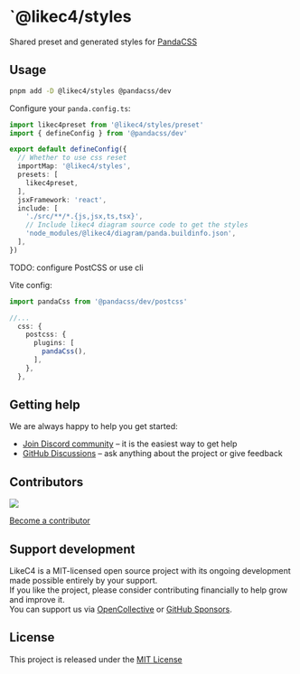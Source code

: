 # `@likec4/styles

Shared preset and generated styles for [PandaCSS](https://panda-css.com/)

## Usage

```bash
pnpm add -D @likec4/styles @pandacss/dev
```

Configure your `panda.config.ts`:

```ts
import likec4preset from '@likec4/styles/preset'
import { defineConfig } from '@pandacss/dev'

export default defineConfig({
  // Whether to use css reset
  importMap: '@likec4/styles',
  presets: [
    likec4preset,
  ],
  jsxFramework: 'react',
  include: [
    './src/**/*.{js,jsx,ts,tsx}',
    // Include likec4 diagram source code to get the styles
    'node_modules/@likec4/diagram/panda.buildinfo.json',
  ],
})
```

TODO: configure PostCSS or use cli

Vite config:

```ts
import pandaCss from '@pandacss/dev/postcss'

//...
  css: {
    postcss: {
      plugins: [
        pandaCss(),
      ],
    },
  },
```

## Getting help

We are always happy to help you get started:

- [Join Discord community](https://discord.gg/86ZSpjKAdA) – it is the easiest way to get help
- [GitHub Discussions](https://github.com/likec4/likec4/discussions) – ask anything about the project or give feedback

## Contributors

<a href="https://github.com/likec4/likec4/graphs/contributors">
  <img src="https://contrib.rocks/image?repo=likec4/likec4" />
</a>

[Become a contributor](../../CONTRIBUTING.md)

## Support development

LikeC4 is a MIT-licensed open source project with its ongoing development made possible entirely by your support.\
If you like the project, please consider contributing financially to help grow and improve it.\
You can support us via [OpenCollective](https://opencollective.com/likec4) or [GitHub Sponsors](https://github.com/sponsors/likec4).

## License

This project is released under the [MIT License](LICENSE)
